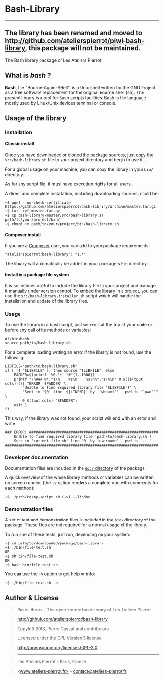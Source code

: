 Bash-Library
============

----
**The library has been renamed and moved to <http://github.com/atelierspierrot/piwi-bash-library>,
this package will not be maintained.**
----

The Bash library package of Les Ateliers Pierrot


## What is *bash* ?

**Bash**, the "Bourne-Again-SHell", is a Unix shell written for the GNU Project as a free
software replacement for the original Bourne shell (sh). The present library is a tool for
Bash scripts facilities. Bash is the language mostly used by Linux/Unix devices terminal or
console.


## Usage of the library

### Installation

#### Classic install

Once you have downloaded or cloned the package sources, just copy the `src/bash-library.sh`
file to your project directory and begin to use it ...

For a global usage on your machine, you can copy the library in your `bin/` directory.

As for any script file, it must have execution rights for all users.

A direct and complete installation, including downloading sources, could be:

    ~$ wget --no-check-certificate https://github.com/atelierspierrot/bash-library/archive/master.tar.gz
    ~$ tar -xvf master.tar.gz
    ~$ cp bash-library-master/src/bash-library.sh path/to/your/project/bin/
    ~$ chmod +x path/to/your/project/bin/bash-library.sh

#### Composer install

If you are a [Composer](http://getcomposer.org/) user, you can add to your package requirements:

    "atelierspierrot/bash-library": "1.*"

The library will automatically be added in your package's `bin` directory.

#### Install in a package file system

It is sometimes useful to include the library file to your project and manage it manually
under version control. To embed the library in a project, you can use the `src/bash-library-installer.sh`
script which will handle the installation and update of the library files.

### Usage

To use the library in a bash script, just `source` it at the top of your code or before any
call of its methods or variables:

    #!/bin/bash
    source path/to/bash-library.sh

For a complete loading writing an error if the library is not found, use the following:

    LIBFILE="path/to/bash-library.sh"
    if [ -f "$LIBFILE" ]; then source "$LIBFILE"; else
        PADDER=$(printf '%0.1s' "#"{1..1000})
        printf "\n### %*.*s\n    %s\n    %s\n%*.*s\n\n" 0 $(($(tput cols)-4)) "ERROR! $PADDER" \
            "Unable to find required library file '$LIBFILE'!" \
            "Sent in '$0' line '${LINENO}' by '`whoami`' - pwd is '`pwd`'" \
            0 $(tput cols) "$PADDER";
        exit 1
    fi

This way, if the library was not found, your script will end with an error and write:

    ### ERROR! ###########################################################
        Unable to find required library file 'path/to/bash-library.sh'!
        Sent in 'current-file.sh' line '0' by 'username' - pwd is '...'
    ######################################################################

### Developer documentation

Documentation files are included in the [`doc/` directory](doc) of the package.

A quick overview of the whole library methods or variables can be written on screen running
(the `-v` option renders a complete doc with comments for each method):

    ~$ ./path/to/my-script.sh (-v) --libdoc


### Demonstration files

A set of test and demonstration files is included in the `bin/` directory of the package.
These files are not required for a normal usage of the library.

To run one of these tests, just run, depending on your system:

    ~$ cd path/to/downloaded/package/bash-library
    ~$ ./bin/file-test.sh
    OR
    ~$ sh bin/file-test.sh
    OR
    ~$ bash bin/file-test.sh

You can use the `-h` option to get help or info:

    ~$ ./bin/file-test.sh -h


## Author & License

>    Bash Library - The open source bash library of Les Ateliers Pierrot

>    http://github.com/atelierspierrot/bash-library

>    Copyleft 2013, Pierre Cassat and contributors

>    Licensed under the GPL Version 3 license.

>    http://opensource.org/licenses/GPL-3.0

>    ----

>    Les Ateliers Pierrot - Paris, France

>    <www.ateliers-pierrot.fr> - <contact@ateliers-pierrot.fr>
